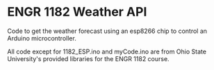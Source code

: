 # ENGR 1182 Weather API
 Code to get the weather forecast using an esp8266 chip to control an Arduino microcontroller.

All code except for 1182_ESP.ino and myCode.ino are from Ohio State University's provided libraries for the ENGR 1182 course.

